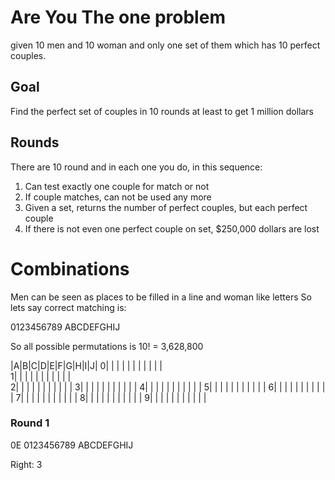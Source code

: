 # Are You The one problem
given 10 men and 10 woman and only one set of them which has 10 perfect
couples.

## Goal

Find the perfect set of couples in 10 rounds at least to get 1 million dollars

## Rounds

There are 10 round and in each one you do, in this sequence:

1. Can test exactly one couple for match or not
2. If couple matches, can not be used any more
3. Given a set, returns the number of perfect couples, but each perfect couple
4. If there is not even one perfect couple on set, $250,000 dollars are lost

# Combinations

Men can be seen as places to be filled in a line and woman like letters
So lets say correct matching is:

0123456789
ABCDEFGHIJ

So all possible permutations is 10! = 3,628,800
 


 

 |A|B|C|D|E|F|G|H|I|J|
0| | | | | | | | | | |  
1| | | | | | | | | | |  
2| | | | | | | | | | | 
3| | | | | | | | | | |
4| | | | | | | | | | | 
5| | | | | | | | | | | 
6| | | | | | | | | | | 
7| | | | | | | | | | | 
8| | | | | | | | | | | 
9| | | | | | | | | | |

### Round 1 
0E
0123456789
ABCDEFGHIJ
                              
Right: 3

